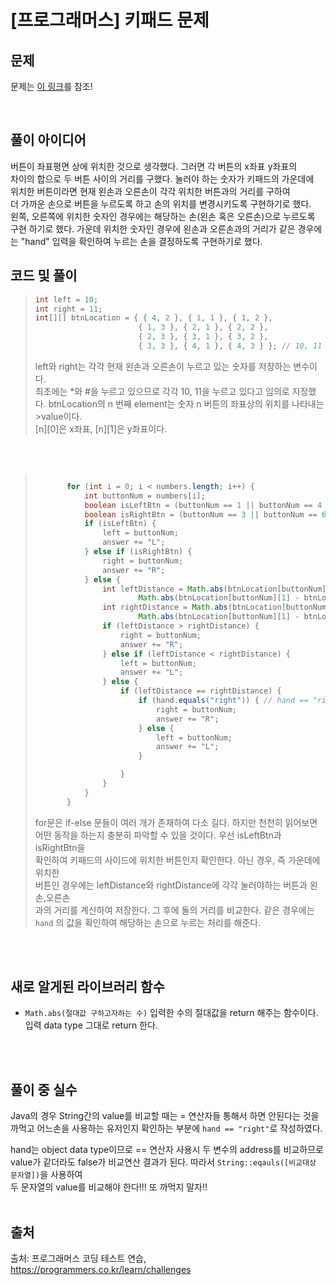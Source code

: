 # **[프로그래머스] 키패드 문제**

## **문제**
문제는 [이 링크](https://programmers.co.kr/learn/courses/30/lessons/81301)를 참조!

<br/>

## **풀이 아이디어**
버튼이 좌표평면 상에 위치한 것으로 생각했다. 그러면 각 버튼의 x좌표 y좌표의  
차이의 합으로 두 버튼 사이의 거리를 구했다. 눌러야 하는 숫자가 키패드의 가운데에   
위치한 버튼이라면 현재 왼손과 오른손이 각각 위치한 버튼과의 거리를 구하여  
더 가까운 손으로 버튼을 누르도록 하고 손의 위치를 변경시키도록 구현하기로 했다.  
왼쪽, 오른쪽에 위치한 숫자인 경우에는 해당하는 손(왼손 혹은 오른손)으로 누르도록  
구현 하기로 했다. 가운데 위치한 숫자인 경우에 왼손과 오른손과의 거리가 같은 경우에는   "hand" 입력을 확인하여 누르는 손을 결정하도록 구현하기로 했다. 

## **코드 및 풀이**
>```java
>int left = 10;
>int right = 11;
>int[][] btnLocation = { { 4, 2 }, { 1, 1 }, { 1, 2 }, 
>                        { 1, 3 }, { 2, 1 }, { 2, 2 }, 
>                        { 2, 3 }, { 3, 1 }, { 3, 2 }, 
>                        { 3, 3 }, { 4, 1 }, { 4, 3 } }; // 10, 11 번째 >elem은 각각 '*','#'의 위치
>```
>left와 right는 각각 현재 왼손과 오른손이 누르고 있는 숫자를 저장하는 변수이다.  
>최초에는 *와 #을 누르고 있으므로 각각 10, 11을 누르고 있다고 임의로 지정했다.
>btnLocation의 n 번째 element는 숫자 n 버튼의 좌표상의 위치를 나타내는 >value이다.  
>[n][0]은 x좌표, [n][1]은 y좌표이다.

<br/>
<br/>

>```java
>
>        for (int i = 0; i < numbers.length; i++) {
>            int buttonNum = numbers[i];
>            boolean isLeftBtn = (buttonNum == 1 || buttonNum == 4 || >buttonNum == 7);
>            boolean isRightBtn = (buttonNum == 3 || buttonNum == 6 || >buttonNum == 9);
>            if (isLeftBtn) {
>                left = buttonNum;
>                answer += "L";
>            } else if (isRightBtn) {
>                right = buttonNum;
>                answer += "R";
>            } else {
>                int leftDistance = Math.abs(btnLocation[buttonNum][0] - >btnLocation[left][0]) +
>                        Math.abs(btnLocation[buttonNum][1] - btnLocation>[left][1]);
>                int rightDistance = Math.abs(btnLocation[buttonNum][0] - >btnLocation[right][0]) +
>                        Math.abs(btnLocation[buttonNum][1] - btnLocation>[right][1]);
>                if (leftDistance > rightDistance) {
>                    right = buttonNum;
>                    answer += "R";
>                } else if (leftDistance < rightDistance) {
>                    left = buttonNum;
>                    answer += "L";
>                } else {
>                    if (leftDistance == rightDistance) {
>                        if (hand.equals("right")) { // hand == "right"로 >초기 작성. 때문에 정상 동작하지 않음
>                            right = buttonNum;
>                            answer += "R";
>                        } else {
>                            left = buttonNum;
>                            answer += "L";
>                        }
>
>                    }
>                }
>            }
>        }
>```
>for문은 if-else 문들이 여러 개가 존재하여 다소 길다. 하지만 천천히 읽어보면  
>어떤 동작을 하는지 충분히 파악할 수 있을 것이다. 우선 isLeftBtn과 isRightBtn을  
>확인하여 키패드의 사이드에 위치한 버튼인지 확인한다. 아닌 경우, 즉 가운데에 위치한  
>버튼인 경우에는 leftDistance와 rightDistance에 각각 눌러야하는 버튼과 왼손,오른손  
>과의 거리를 계산하여 저장한다. 그 후에 둘의 거리를 비교한다. 같은 경우에는  
>`hand` 의 값을 확인하여 해당하는 손으로 누르는 처리를 해준다.

<br/>
<br/>

## **새로 알게된 라이브러리 함수**
* `Math.abs(절대값 구하고자하는 수)`
    입력한 수의 절대값을 return 해주는 함수이다.  
    입력 data type 그대로 return 한다.
<br/>
<br/>

## **풀이 중 실수**
Java의 경우 String간의 value를 비교할 때는 = 연산자들 통해서 하면 안된다는 것을  
까먹고 어느손을 사용하는 유저인지 확인하는 부분에 `hand == "right"`로 작성하였다.  

hand는 object data type이므로 == 연산자 사용시 두 변수의 address를 비교하므로  
value가 같더라도 false가 비교연산 결과가 된다. 따라서 `String::eqauls([비교대상 문자열])`을 사용하여  
두 문자열의 value를 비교해야 한다!!! 또 까먹지 말자!!
<br/>
<br/>

## **출처**
출처: 프로그래머스 코딩 테스트 연습, https://programmers.co.kr/learn/challenges


